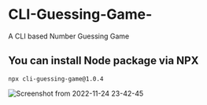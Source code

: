 # CLI-Guessing-Game-
A CLI based Number Guessing Game

## You can install Node package via NPX
```
npx cli-guessing-game@1.0.4
```
![Screenshot from 2022-11-24 23-42-45](https://user-images.githubusercontent.com/66089079/203861345-b063c19b-f7c1-40f5-8aff-99690e964d5f.png)
